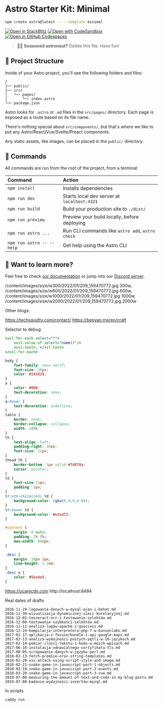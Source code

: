 # Astro Starter Kit: Minimal

```sh
npm create astro@latest -- --template minimal
```

[![Open in StackBlitz](https://developer.stackblitz.com/img/open_in_stackblitz.svg)](https://stackblitz.com/github/withastro/astro/tree/latest/examples/minimal)
[![Open with CodeSandbox](https://assets.codesandbox.io/github/button-edit-lime.svg)](https://codesandbox.io/p/sandbox/github/withastro/astro/tree/latest/examples/minimal)
[![Open in GitHub Codespaces](https://github.com/codespaces/badge.svg)](https://codespaces.new/withastro/astro?devcontainer_path=.devcontainer/minimal/devcontainer.json)

> 🧑‍🚀 **Seasoned astronaut?** Delete this file. Have fun!

## 🚀 Project Structure

Inside of your Astro project, you'll see the following folders and files:

```text
/
├── public/
├── src/
│   └── pages/
│       └── index.astro
└── package.json
```

Astro looks for `.astro` or `.md` files in the `src/pages/` directory. Each page is exposed as a route based on its file name.

There's nothing special about `src/components/`, but that's where we like to put any Astro/React/Vue/Svelte/Preact components.

Any static assets, like images, can be placed in the `public/` directory.

## 🧞 Commands

All commands are run from the root of the project, from a terminal:

| Command                   | Action                                           |
|:--------------------------|:-------------------------------------------------|
| `npm install`             | Installs dependencies                            |
| `npm run dev`             | Starts local dev server at `localhost:4321`      |
| `npm run build`           | Build your production site to `./dist/`          |
| `npm run preview`         | Preview your build locally, before deploying     |
| `npm run astro ...`       | Run CLI commands like `astro add`, `astro check` |
| `npm run astro -- --help` | Get help using the Astro CLI                     |

## 👀 Want to learn more?

Feel free to check [our documentation](https://docs.astro.build) or jump into our [Discord server](https://astro.build/chat).

/content/images/size/w300/2022/01/209_159470772.jpg 300w,
/content/images/size/w600/2022/01/209_159470772.jpg 600w,
/content/images/size/w1000/2022/01/209_159470772.jpg 1000w,
/content/images/size/w2000/2022/01/209_159470772.jpg 2000w

Other blogs:

https://techsquidtv.com/contact/
https://bepyan.me/en/craft

Selector to debug

```xsl
<xsl:for-each select="*">
    <xsl:value-of select="name()"/> 
    <xsl:text>, </xsl:text>
</xsl:for-each>
```


```css
body {
    font-family: sans-serif;
    font-size: 16px;
    color: #242628;
}
a {
    color: #000;
    text-decoration: none;
}
a:hover {
    text-decoration: underline;
}
table {
    border: none;
    border-collapse: collapse;
    width: 100%
}
th {
    text-align: left;
    padding-right: 30px;
    font-size: 11px;
}
thead th {
    border-bottom: 1px solid #7d878a;
    cursor: pointer;
}
td {
    font-size:11px;
    padding: 5px;
}
tr:nth-child(odd) td {
    background-color: rgba(0,0,0,0.04);
}
tr:hover td {
    background-color: #e2edf2;
}

#content {
    margin: 0 auto;
    padding: 2% 5%;
    max-width: 800px;
}

.desc {
    margin: 18px 3px;
    line-height: 1.2em;
}
.desc a {
    color: #5ba4e5;
}
```

https://ucarecdn.com
http://localhost:8484

Real dates of drafts

```
2016-11-29-logowanie-danych-w-mysql-ajax-i-behat.md
2016-11-30-wizualizacja-dynamicznej-sieci-korelacyjnej.md
2016-12-02-tesseract-ocr-i-testowanie-selektów.md
2016-12-08-testowanie-szybkości-selektów.md
2016-12-11-analiza-logów-apache-z-goaccess.md
2016-12-24-kompilacja-interpretera-php-7-w-bunsenlabs.md
2017-01-17-aplikacja-z-fosuserbundle-i-api-google-maps.md
2017-02-13-analiza-wydajności-pustych-pętli-w-16-językach.md
2017-02-14-pomiar-ilości-tekstu-i-kodu-w-moich-wpisach.md
2017-06-16-instalacja-odnawialnego-certyfikatu-tls.md
2017-08-05-scrapowanie-danych-w-języku-perl.md
2018-02-13-fetch-promise-oraz-string-templates.md
2018-02-20-xss-attack-using-script-style-and-image.md
2018-02-21-snake-game-in-javascript-part-1-objects.md
2018-03-19-snake-game-in-javascript-part-2-events.md
2018-03-20-snake-game-in-javascript-part-3-vue.md
2018-07-08-measuring-the-amount-of-text-and-code-in-my-blog-posts.md
2019-07-08-badanie-wydajności-insertów-mysql.md
```

In scripts

```
caddy run
```
